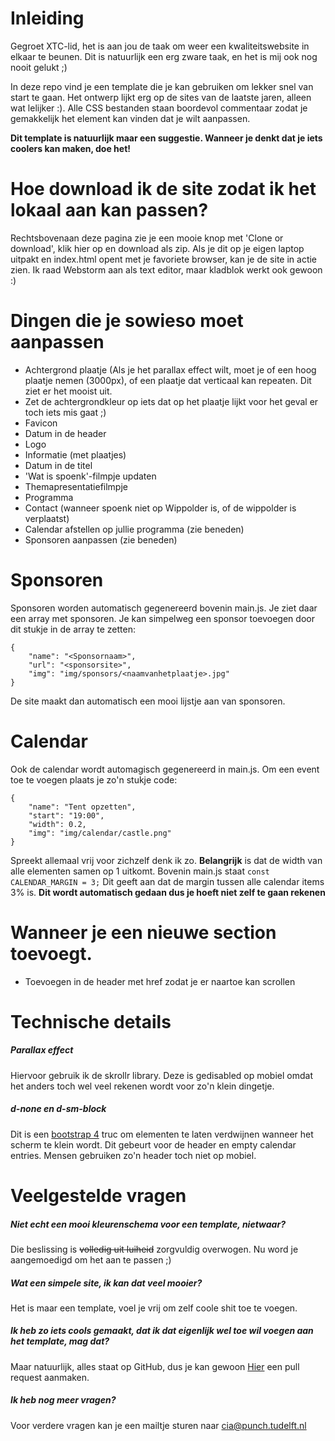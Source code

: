# Inleiding
Gegroet XTC-lid, het is aan jou de taak om weer een kwaliteitswebsite in elkaar te beunen.
Dit is natuurlijk een erg zware taak, en het is mij ook nog nooit gelukt ;)

In deze repo vind je een template die je kan gebruiken om lekker snel van start te gaan.
Het ontwerp lijkt erg op de sites van de laatste jaren, alleen wat lelijker :).
Alle CSS bestanden staan boordevol commentaar zodat je gemakkelijk het element kan vinden dat je wilt aanpassen.

**Dit template is natuurlijk maar een suggestie. Wanneer je denkt dat je iets coolers kan maken, doe het!**

# Hoe download ik de site zodat ik het lokaal aan kan passen?
Rechtsbovenaan deze pagina zie je een mooie knop met 'Clone or download', klik hier op en download als zip.
Als je dit op je eigen laptop uitpakt en index.html opent met je favoriete browser, kan je de site in actie zien.
Ik raad Webstorm aan als text editor, maar kladblok werkt ook gewoon :)

# Dingen die je sowieso moet aanpassen
- Achtergrond plaatje (Als je het parallax effect wilt, moet je of een hoog plaatje nemen (3000px), of een plaatje dat verticaal kan repeaten. Dit ziet er het mooist uit.
- Zet de achtergrondkleur op iets dat op het plaatje lijkt voor het geval er toch iets mis gaat ;)
- Favicon
- Datum in de header
- Logo
- Informatie (met plaatjes)
- Datum in de titel
- 'Wat is spoenk'-filmpje updaten
- Themapresentatiefilmpje
- Programma
- Contact (wanneer spoenk niet op Wippolder is, of de wippolder is verplaatst)
- Calendar afstellen op jullie programma (zie beneden)
- Sponsoren aanpassen (zie beneden)

# Sponsoren
Sponsoren worden automatisch gegenereerd bovenin main.js. Je ziet daar een array met sponsoren.
Je kan simpelweg een sponsor toevoegen door dit stukje in de array te zetten:
```
{
    "name": "<Sponsornaam>",
    "url": "<sponsorsite>",
    "img": "img/sponsors/<naamvanhetplaatje>.jpg"
}
```
De site maakt dan automatisch een mooi lijstje aan van sponsoren.

# Calendar
Ook de calendar wordt automagisch gegenereerd in main.js. Om een event toe te voegen plaats je zo'n stukje code:
```
{
    "name": "Tent opzetten",
    "start": "19:00",
    "width": 0.2,
    "img": "img/calendar/castle.png"
}
```
Spreekt allemaal vrij voor zichzelf denk ik zo. **Belangrijk** is dat de width van alle elementen samen op 1 uitkomt.
Bovenin main.js staat `const CALENDAR_MARGIN = 3;` Dit geeft aan dat de margin tussen alle calendar items 3% is. **Dit wordt automatisch gedaan dus je hoeft niet zelf te gaan rekenen**


# Wanneer je een nieuwe section toevoegt.
- Toevoegen in de header met href zodat je er naartoe kan scrollen


# Technische details
##### Parallax effect
Hiervoor gebruik ik de skrollr library. Deze is gedisabled op mobiel omdat het anders toch wel veel rekenen wordt voor zo'n klein dingetje.

##### d-none en d-sm-block
Dit is een [bootstrap 4](https://getbootstrap.com/docs/4.0/utilities/display/) truc om elementen te laten verdwijnen wanneer het scherm te klein wordt.
Dit gebeurt voor de header en empty calendar entries. Mensen gebruiken zo'n header toch niet op mobiel.
# Veelgestelde vragen

##### Niet echt een mooi kleurenschema voor een template, nietwaar?
Die beslissing is ~~volledig uit luiheid~~ zorgvuldig overwogen. Nu word je aangemoedigd om het aan te passen ;)
##### Wat een simpele site, ik kan dat veel mooier?
Het is maar een template, voel je vrij om zelf coole shit toe te voegen.

##### Ik heb zo iets cools gemaakt, dat ik dat eigenlijk wel toe wil voegen aan het template, mag dat?
Maar natuurlijk, alles staat op GitHub, dus je kan gewoon [Hier](https://github.com/Ishadijcks/Spoenksite) een pull request aanmaken.

##### Ik heb nog meer vragen?
Voor verdere vragen kan je een mailtje sturen naar cia@punch.tudelft.nl